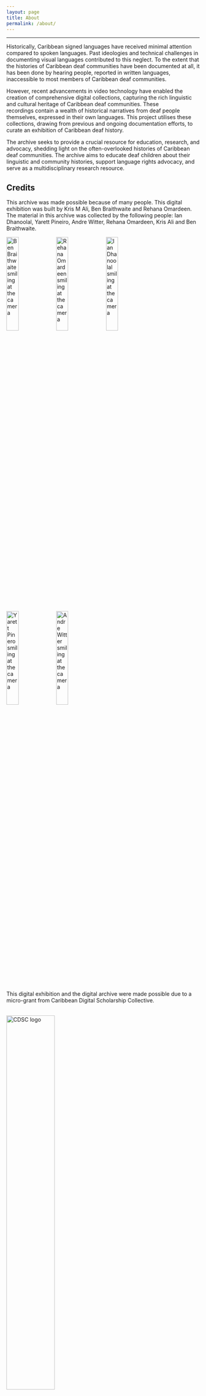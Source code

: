 ```yaml
---
layout: page
title: About
permalink: /about/
---
```

---

Historically, Caribbean signed languages have received minimal attention compared to spoken languages. Past ideologies and technical challenges in documenting visual languages contributed to this neglect. To the extent that the histories of Caribbean deaf communities have been documented at all, it has been done by hearing people, reported in written languages, inaccessible to most members of Caribbean deaf communities. 

However, recent advancements in video technology have enabled the creation of comprehensive digital collections, capturing the rich linguistic and cultural heritage of Caribbean deaf communities. These recordings contain a wealth of historical narratives from deaf people themselves, expressed in their own languages. This project utilises these collections, drawing from previous and ongoing documentation efforts, to curate an exhibition of Caribbean deaf history. 

The archive seeks to provide a crucial resource for education, research, and advocacy, shedding light on the often-overlooked histories of Caribbean deaf communities. The archive aims to educate deaf children about their linguistic and community histories, support language rights advocacy, and serve as a multidisciplinary research resource.

## Credits
This archive was made possible because of many people. This digital exhibition was built by Kris M Ali, Ben Braithwaite and Rehana Omardeen. The material in this archive was collected by the following people: Ian Dhanoolal, Yarett Pineiro, Andre Witter, Rehana Omardeen, Kris Ali and Ben Braithwaite.

<img src="{{'/assets/figures/ben.jpg' | absolute_url}}" height="25%" width="25%" alt="Ben Braithwaite smiling at the camera"/> <img src="{{'/assets/figures/rehana.png' | absolute_url}}" height="25%" width="25%" alt="Rehana Omardeen smiling at the camera"/> <img src="{{'/assets/figures/ian.png' | absolute_url}}" height="25%" width="25%" alt="Ian Dhanoolal smiling at the camera"/> <img src="{{'/assets/figures/yarett.png' | absolute_url}}" height="25%" width="25%" alt="Yarett Pinero smiling at the camera"/> <img src="{{'/assets/figures/andre.png' | absolute_url}}" height="25%" width="25%" alt="Andre Witter smiling at the camera"/> 


This digital exhibition and the digital archive were made possible due to a micro-grant from Caribbean Digital Scholarship Collective. 

<br>
<img src="{{'/assets/figures/cdsc.png' | absolute_url}}" height="50%" width="50%" alt="CDSC logo"/>
<br>
<br>

## Contact 
Get in touch with us at caribbeansignlanguages@gmail.com
